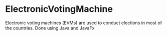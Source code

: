 # ElectronicVotingMachine
Electronic voting machines (EVMs) are used to conduct elections in most of the countries. Done using Java and JavaFx
